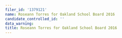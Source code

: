 ```yaml
---
filer_id: '1379121'
name: Roseann Torres for Oakland School Board 2016
candidate_controlled_id: ''
data_warning: 
title: Roseann Torres for Oakland School Board 2016
---
```

